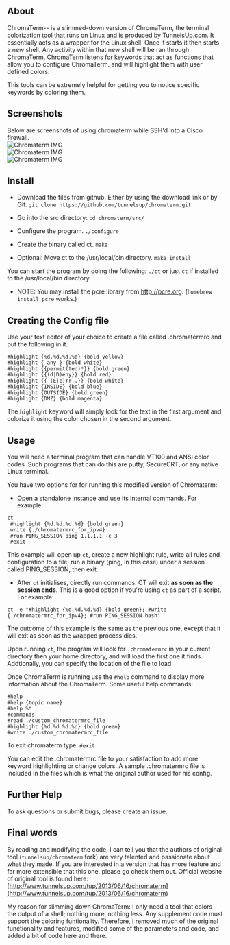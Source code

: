 ## About
ChromaTerm-- is a slimmed-down version of ChromaTerm, the terminal colorization tool that runs on Linux and is produced by TunnelsUp.com. It essentially acts as a wrapper for the Linux shell. Once it starts it then starts a new shell. Any activity within that new shell will be ran through ChromaTerm. 
ChromaTerm listens for keywords that act as functions that allow you to configure ChromaTerm. and will highlight them with user defined colors.

This tools can be extremely helpful for getting you to notice specific keywords by coloring them. 


## Screenshots
Below are screenshots of using chromaterm while SSH'd into a Cisco firewall.<br>
![Chromaterm IMG](http://tunnelsup.com/images/chroma1.PNG)<br>
![Chromaterm IMG](http://tunnelsup.com/images/chroma2.PNG)<br>
![Chromaterm IMG](http://tunnelsup.com/images/chroma3.PNG)


## Install
- Download the files from github. Either by using the download link or by Git:
`git clone https://github.com/tunnelsup/chromaterm.git`

- Go into the src directory:
`cd chromaterm/src/`

- Configure the program.
`./configure`

- Create the binary called ct.
`make`

- Optional: Move ct to the /usr/local/bin directory.
`make install` 

You can start the program by doing the following:
`./ct` or just `ct` if installed to the /usr/local/bin directory.

- NOTE: You may install the pcre library from http://pcre.org. (`homebrew install pcre` works.)


## Creating the Config file
Use your text editor of your choice to create a file called .chromatermrc and put the following in it.
```
#highlight {%d.%d.%d.%d} {bold yellow}
#highlight { any } {bold white}
#highlight {{permit(ted)*}} {bold green}
#highlight {{(d|D)eny}} {bold red}
#highlight {{ (E|e)rr..}} {bold white}
#highlight {INSIDE} {bold blue}
#highlight {OUTSIDE} {bold green}
#highlight {DMZ} {bold magenta}
```

The `highlight` keyword will simply look for the text in the first argument and colorize it using the color chosen in the second argument.

## Usage
You will need a terminal program that can handle VT100 and ANSI color codes. Such programs that can do this are putty, SecureCRT, or any native Linux terminal.

You have two options for for running this modified version of Chromaterm:
- Open a standalone instance and use its internal commands. For example:
```
ct
 #highlight {%d.%d.%d.%d} {bold green}
 write {./chromatermrc_for_ipv4}
 #run PING_SESSION ping 1.1.1.1 -c 3
 #exit
```
This example will open up `ct`, create a new highlight rule, write all rules and configuration to a file, run a binary (ping, in this case) under a session called PING_SESSION, then exit.

- After `ct` initialises, directly run commands. CT will exit <b>as soon as the session ends</b>. This is a good option if you're using `ct` as part of a script. For example:
```
ct -e "#highlight {%d.%d.%d.%d} {bold green}; #write {./chromatermrc_for_ipv4}; #run PING_SESSION bash"
```
The outcome of this example is the same as the previous one, except that it will exit as soon as the wrapped process dies.


Upon running `ct`, the program will look for `.chromatermrc` in your current directory then your home directory, and will load the first one it finds. Addtionally, you can specify the location of the file to load

Once ChromaTerm is running use the `#help` command to display more information about the ChromaTerm. Some useful help commands:
```
#help
#help {topic name}
#help %*
#commands
#read ./custom_chromatermrc_file
#highlight {%d.%d.%d.%d} {bold green}
#write ./custom_chromatermrc_file
```

To exit chromaterm type:
`#exit`

You can edit the .chromatermrc file to your satisfaction to add more keyword highlighting or change colors. A sample .chromatermrc file is included in the files which is what the original author used for his config.


## Further Help
To ask questions or submit bugs, please create an issue.


## Final words
By reading and modifying the code, I can tell you that the authors of original tool (`tunnelsup/chromaterm` fork) are very talented and passionate about what they made. If you are interested in a version that has more feature and far more extensible that this one, please go check them out. Official website of original tool is found here:
[http://www.tunnelsup.com/tup/2013/06/16/chromaterm](http://www.tunnelsup.com/tup/2013/06/16/chromaterm)

My reason for slimming down ChromaTerm: I only need a tool that colors the output of a shell; nothing more, nothing less. Any supplement code must support the coloring funtionality. Therefore, I removed much of the original functionality and features, modified some of the parameters and code, and added a bit of code here and there.
